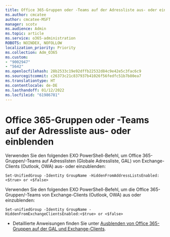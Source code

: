 ```yaml
---
title: Office 365-Gruppen oder -Teams auf der Adressliste aus- oder einblenden
ms.author: cmcatee
author: cmcatee-MSFT
manager: scotv
ms.audience: Admin
ms.topic: article
ms.service: o365-administration
ROBOTS: NOINDEX, NOFOLLOW
localization_priority: Priority
ms.collection: Adm_O365
ms.custom:
- "9002947"
- "5642"
ms.openlocfilehash: 28b2533c19e92dffb22532d84c9e42e5c3fac6c9
ms.sourcegitcommit: c26373c21c837937b41026f56fedfc51b7b80ea7
ms.translationtype: HT
ms.contentlocale: de-DE
ms.lasthandoff: 01/12/2022
ms.locfileid: "61986781"
---
```

# <a name="hide-or-un-hide-office-365-groups-or-teams-from-address-list"></a>Office 365-Gruppen oder -Teams auf der Adressliste aus- oder einblenden

Verwenden Sie den folgenden EXO PowerShell-Befehl, um Office 365-Gruppen/-Teams auf Adresslisten (Globale Adressliste, GAL) von Exchange-Clients (Outlook, OWA) aus- oder einzublenden:

`
    Set-UnifiedGroup -Identity GroupName -HiddenFromAddressListsEnabled:<$true> or <$false>
`

Verwenden Sie den folgenden EXO PowerShell-Befehl, um die Office 365-Gruppen/-Teams von Exchange-Clients (Outlook, OWA) aus oder einzublenden:

`
    Set-unifiedGroup -Identity GroupName -HiddenFromExchangeClientsEnabled:<$true> or <$false>
`

- Detaillierte Anweisungen finden Sie unter [Ausblenden von Office 365-Gruppen auf der GAL und Exchange-Clients](https://docs.microsoft.com/schooldatasync/hide-office-365-groups-from-the-gal).
